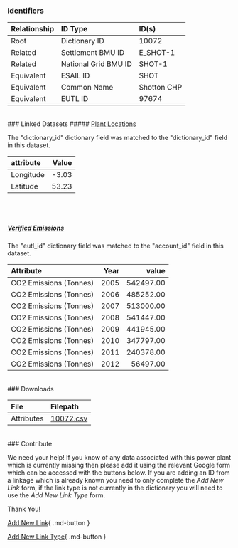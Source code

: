 ### Identifiers

| Relationship   | ID Type              | ID(s)       |
|:---------------|:---------------------|:------------|
| Root           | Dictionary ID        | 10072       |
| Related        | Settlement BMU ID    | E_SHOT-1    |
| Related        | National Grid BMU ID | SHOT-1      |
| Equivalent     | ESAIL ID             | SHOT        |
| Equivalent     | Common Name          | Shotton CHP |
| Equivalent     | EUTL ID              | 97674       |

<br>
### Linked Datasets
##### <a href="https://osuked.github.io/Power-Station-Dictionary/datasets/plant-locations">Plant Locations</a>



The "dictionary_id" dictionary field was matched to the "dictionary_id" field in this dataset.

| attribute   |   Value |
|:------------|--------:|
| Longitude   |   -3.03 |
| Latitude    |   53.23 |

<br><br>
##### <a href="https://osuked.github.io/Power-Station-Dictionary/datasets/verified-emissions">Verified Emissions</a>



The "eutl_id" dictionary field was matched to the "account_id" field in this dataset.

| Attribute              |   Year |     value |
|:-----------------------|-------:|----------:|
| CO2 Emissions (Tonnes) |   2005 | 542497.00 |
| CO2 Emissions (Tonnes) |   2006 | 485252.00 |
| CO2 Emissions (Tonnes) |   2007 | 513000.00 |
| CO2 Emissions (Tonnes) |   2008 | 541447.00 |
| CO2 Emissions (Tonnes) |   2009 | 441945.00 |
| CO2 Emissions (Tonnes) |   2010 | 347797.00 |
| CO2 Emissions (Tonnes) |   2011 | 240378.00 |
| CO2 Emissions (Tonnes) |   2012 |  56497.00 |


<br>
### Downloads


| File       | Filepath                                                                              |
|:-----------|:--------------------------------------------------------------------------------------|
| Attributes | [10072.csv](https://osuked.github.io/Power-Station-Dictionary/object_attrs/10072.csv) |


<br>
### Contribute

We need your help! If you know of any data associated with this power plant which is currently missing then please add it using the relevant Google form which can be accessed with the buttons below.  If you are adding an ID from a linkage which is already known you need to only complete the *Add New Link* form, if the link type is not currently in the dictionary you will need to use the *Add New Link Type* form.

Thank You!

[Add New Link](https://docs.google.com/forms/d/e/1FAIpQLSc5jRsQ7NgiLLXbwo9PUdwTQyuqbRwThltG56-o6NVSe7E_nw/viewform?usp=pp_url&entry.251912331=10072){ .md-button }

[Add New Link Type](https://docs.google.com/forms/d/e/1FAIpQLSdQfLmfOR0Vw4Z7gDQAIhBbqIifd1RuSFPKmDQpROhOqjo7ew/viewform?usp=pp_url&entry.2141539628=10072){ .md-button }